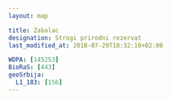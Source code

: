 ```yaml
---
layout: map

title: Zabalac
designation: Strogi prirodni rezervat
last_modified_at: 2018-07-29T18:32:10+02:00

WDPA: [145253]
BioRaS: [443]
geoSrbija:
  L1_183: [156]
---
```

